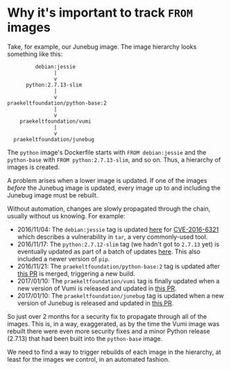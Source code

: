 # Why it's important to track `FROM` images
Take, for example, our Junebug image. The image hierarchy looks something like this:
```
         debian:jessie
               |
               v
      python:2.7.13-slim
               |
               v
praekeltfoundation/python-base:2
               |
               v
    praekeltfoundation/vumi
               |
               v
  praekeltfoundation/junebug
```

The `python` image's Dockerfile starts with `FROM debian:jessie` and the `python-base` with `FROM python:2.7.13-slim`, and so on. Thus, a hierarchy of images is created.

A problem arises when a lower image is updated. If one of the images _before_ the Junebug image is updated, every image up to and including the Junebug image must be rebuilt.

Without automation, changes are slowly propagated through the chain, usually without us knowing. For example:
* 2016/11/04: The `debian:jessie` tag is updated [here](https://github.com/docker-library/official-images/commit/7d72868b7edd97b40c8092e15a017573452c99e8) for [CVE-2016-6321](https://security-tracker.debian.org/tracker/CVE-2016-6321) which describes a vulnerability in `tar`, a very commonly-used tool.
* 2016/11/17: The `python:2.7.12-slim` tag (we hadn't got to `2.7.13` yet) is eventually updated as part of a batch of updates [here](https://github.com/docker-library/official-images/commit/1dd05cdd4f4ad2b4671746c82ea77d0866306a13#diff-051bb6df61b6c6e7f8c1868985011b07). This also included a newer version of `pip`.
* 2016/11/21: The `praekeltfoundation/python-base:2` tag is updated after [this PR](https://github.com/praekeltfoundation/dockerfiles/pull/42) is merged, triggering a new build.
* 2017/01/10: The `praekeltfoundation/vumi` tag is finally updated when a new version of Vumi is released and updated in [this PR](https://github.com/praekeltfoundation/docker-vumi/pull/14).
* 2017/01/10: The `praekeltfoundation/junebug` tag is updated when a new version of Junebug is released and updated in [this PR](https://github.com/praekeltfoundation/docker-junebug/pull/19).

So just over 2 months for a security fix to propagate through all of the images. This is, in a way, exaggerated, as by the time the Vumi image was rebuilt there were even more security fixes and a minor Python release (2.7.13) that had been built into the `python-base` image.

We need to find a way to trigger rebuilds of each image in the hierarchy, at least for the images we control, in an automated fashion.
